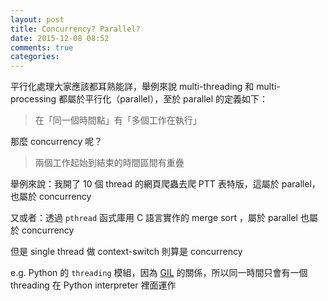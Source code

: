 ```yaml
---
layout: post
title: Concurrency? Parallel?
date: 2015-12-08 08:52
comments: true
categories:
---
```

平行化處理大家應該都耳熟能詳，舉例來說 multi-threading 和 multi-processing 都屬於平行化（parallel），至於 parallel 的定義如下：

> 在「同一個時間點」有「多個工作在執行」

那麼 concurrency 呢？

> 兩個工作起始到結束的時間區間有重疊

舉例來說：我開了 10 個 thread 的網頁爬蟲去爬 PTT 表特版，這屬於 parallel，也屬於 concurrency

又或者：透過 `pthread` 函式庫用 C 語言實作的 merge sort ，屬於 parallel 也屬於 concurrency

但是 single thread 做 context-switch 則算是 concurrency

e.g. Python 的 `threading` 模組，因為 [GIL](https://zh.wikipedia.org/zh-tw/GIL) 的關係，所以同一時間只會有一個 threading 在 Python interpreter 裡面運作

